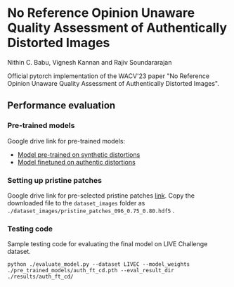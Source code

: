 # No Reference Opinion Unaware Quality Assessment of Authentically Distorted Images
Nithin C. Babu, Vignesh Kannan and Rajiv Soundararajan

Official pytorch implementation of the WACV'23 paper "No Reference Opinion Unaware Quality Assessment of Authentically Distorted Images".

## Performance evaluation
### Pre-trained models
Google drive link for pre-trained models:
- [Model pre-trained on synthetic distortions](https://drive.google.com/)
- [Model finetuned on authentic distortions](https://drive.google.com/)
### Setting up pristine patches
Google drive link for pre-selected pristine patches [link](https://drive.google.com/file/d/1TV2tHbzqThRNIOFCZp6tZMNryl5Z0bbS/view?usp=share_link). Copy the downloaded file to the ```dataset_images``` folder as ```./dataset_images/pristine_patches_096_0.75_0.80.hdf5``` .

### Testing code
Sample testing code for evaluating the final model on LIVE Challenge dataset.
```
python ./evaluate_model.py --dataset LIVEC --model_weights ./pre_trained_models/auth_ft_cd.pth --eval_result_dir ./results/auth_ft_cd/
```
